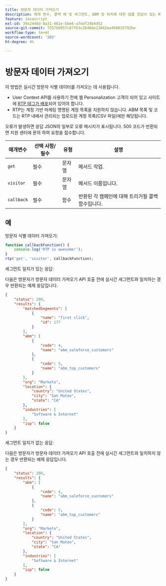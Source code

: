 ```yaml
---
title: 방문자 데이터 가져오기
description: 매개 변수, 콜백 예 및 세그먼트, ABM 및 위치에 대한 샘플 응답이 있는 RTP User Context API를 사용하여 실시간 방문자 식별을 가져옵니다.
feature: Javascript
exl-id: 39a2446d-8a31-461e-bbe6-a7edf24b4d52
source-git-commit: 7557b9957c87f63c2646be13842ea450035792be
workflow-type: tm+mt
source-wordcount: '203'
ht-degree: 4%

---
```


# 방문자 데이터 가져오기

이 방법은 실시간 방문자 식별 데이터를 가져오는 데 사용됩니다.

- User Context API를 사용하기 전에 웹 Personalization 고객이 되어 있고 사이트에 [RTP 태그가 배포](https://experienceleague.adobe.com/ko/docs/marketo/using/product-docs/web-personalization/rtp-tag-implementation/deploy-the-rtp-javascript)되어 있어야 합니다.
- RTP는 계정 기반 마케팅 명명된 계정 목록을 지원하지 않습니다. ABM 목록 및 코드는 RTP 내에서 관리되는 업로드된 계정 목록(CSV 파일)에만 해당됩니다.

오류가 발생하면 응답 JSON의 일부로 오류 메시지가 표시됩니다. 500 코드가 반환되면 지원 센터에 문의 하여 요청을 접수합니다.

| 매개변수 | 선택 사항/필수 | 유형 | 설명 |
|---|---|---|---|
| `get` | 필수 | 문자열 | 메서드 작업. |
| `visitor` | 필수 | 문자열 | 메서드 이름입니다. |
| `callback` | 필수 | 함수 | 반환된 각 캠페인에 대해 트리거될 콜백 함수입니다. |

## 예

방문자 식별 데이터 가져오기:

```javascript
function callbackFunction() {
    console.log('RTP is awesome!');
}
rtp('get', 'visitor', callbackFunction);
```

세그먼트 일치가 있는 응답:

다음은 방문자가 방문자 데이터 가져오기 API 호출 전에 실시간 세그먼트와 일치하는 경우 반환되는 예제 응답입니다.

```json
{
    "status": 200,
    "results": {
        "matchedSegments": [
            {
                "name": "first click",
                "id": 177
            }
        ],
        "abm": [
            {
                "code": 4,
                "name": "abm_saleforce_customers"
            },
            {
                "code": 5,
                "name": "abm_top_customers"
            }
        ],
        "org": "Marketo",
        "location": {
            "country": "United States",
            "city": "San Mateo",
            "state": "CA"
        },
        "industries": [
            "Software & Internet"
        ],
        "isp": false
    }
}
```

세그먼트 일치가 없는 응답:

다음은 방문자가 방문자 데이터 가져오기 API 호출 전에 실시간 세그먼트와 일치하지 않는 경우 반환되는 예제 응답입니다.

```json
{
    "status": 200,
    "results": {
        "abm": [
            {
                "code": 4,
                "name": "abm_saleforce_customers"
            },
            {
                "code": 5,
                "name": "abm_top_customers"
            }
        ],
        "org": "Marketo",
        "location": {
            "country": "United States",
            "city": "San Mateo",
            "state": "CA"
        },
        "industries": [
            "Software & Internet"
        ],
        "isp": false
    }
}
```
